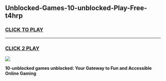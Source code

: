 
## Unblocked-Games-10-unblocked-Play-Free-t4hrp
<h3>
<a href="https://premium76.site?title=10-unblocked&ref=10A">CLICK TO PLAY</a></h3>
<hr>

<h3>
<a href="https://premium76.site?title=10-unblocked&ref=10A">CLICK 2 PLAY</a>
  
</h3>

<a href="https://premium76.site?title=10-unblocked&ref=10A"><img src="https://clearcache.store/games.png"></a>


**10-unblocked games unblocked: Your Gateway to Fun and Accessible Online Gaming**
